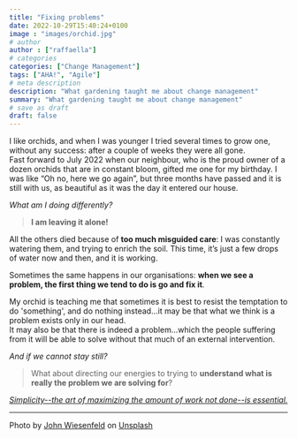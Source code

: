 ```yaml
---
title: "Fixing problems"
date: 2022-10-29T15:40:24+0100
image : "images/orchid.jpg"
# author
author : ["raffaella"]
# categories
categories: ["Change Management"]
tags: ["AHA!", "Agile"]
# meta description
description: "What gardening taught me about change management"
summary: "What gardening taught me about change management"
# save as draft
draft: false
---
```

I like orchids, and when I was younger I tried several times to grow one, without any success: after a couple of weeks they were all gone.<br>
Fast forward to July 2022 when our neighbour, who is the proud owner of a dozen orchids that are in constant bloom, gifted me one for my birthday.
I was like “Oh no, here we go again”, but three months have passed and it is still with us, as beautiful as it was the day it entered our house.<br> 

*What am I doing differently?*

>**I am leaving it alone!**

All the others died because of **too much misguided care**: I was constantly watering them, and trying to enrich the soil. This time, it’s just a few drops of water now and then, and it is working.

Sometimes the same happens in our organisations: **when we see a problem, the first thing we tend to do is go and fix it**. 

My orchid is teaching me that sometimes it is best to resist the temptation to do 'something', and do nothing instead…it may be that what we think is a problem exists only in our head. <br>
It may also be that there is indeed a problem…which the people suffering from it will be able to solve without that much of an external intervention.

*And if we cannot stay still?* 

>What about directing our energies to trying to **understand what is really the problem we are solving for**?

_[Simplicity--the art of maximizing the amount of work not done--is essential.](https://agilemanifesto.org/principles.html)_

---
Photo by [John Wiesenfeld](https://unsplash.com/@fotofloridian?utm_source=unsplash&utm_medium=referral&utm_content=creditCopyText) on [Unsplash](https://unsplash.com/s/photos/orchids?utm_source=unsplash&utm_medium=referral&utm_content=creditCopyText)